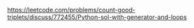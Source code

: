 https://leetcode.com/problems/count-good-triplets/discuss/772455/Python-sol-with-generator-and-loops